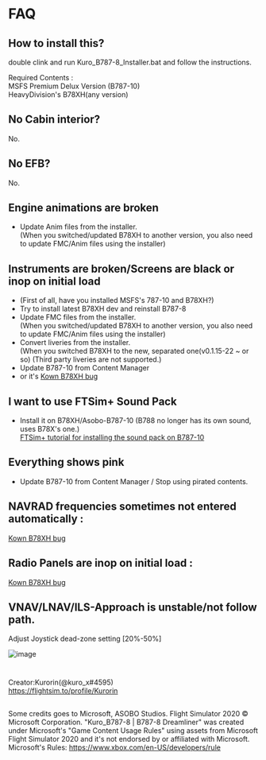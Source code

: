 # FAQ
## How to install this?
double clink and run Kuro_B787-8_Installer.bat and follow the instructions.  

Required Contents :  
MSFS Premium Delux Version (B787-10)  
HeavyDivision's B78XH(any version)
## No Cabin interior?
No.
## No EFB?
No.
## Engine animations are broken
- Update Anim files from the installer.  
(When you switched/updated B78XH to another version, you also need to update FMC/Anim files using the installer)
## Instruments are broken/Screens are black or inop on initial load
- (First of all, have you installed MSFS's 787-10 and B78XH?)
- Try to install latest B78XH dev and reinstall B787-8
- Update FMC files from the installer.  
(When you switched/updated B78XH to another version, you also need to update FMC/Anim files using the installer)
- Convert liveries from the installer.  
(When you switched B78XH to the new, separated one(v0.1.15-22 ~ or so) (Third party liveries are not supported.)
- Update B787-10 from Content Manager
- or it's [Kown B78XH bug](https://github.com/Heavy-Division/docs/blob/main/docs/B78XH/support/reported-issues.md)
## I want to use FTSim+ Sound Pack
- Install it on B78XH/Asobo-B787-10 (B788 no longer has its own sound, uses B78X's one.)  
[FTSim+ tutorial for installing the sound pack on B787-10](https://www.youtube.com/watch?v=ybwmAqNzxG0)
## Everything shows pink
- Update B787-10 from Content Manager / Stop using pirated contents.
## NAVRAD frequencies sometimes not entered automatically :
[Kown B78XH bug](https://github.com/Heavy-Division/docs/blob/main/docs/B78XH/support/reported-issues.md)
## Radio Panels are inop on initial load : 
[Kown B78XH bug](https://github.com/Heavy-Division/docs/blob/main/docs/B78XH/support/reported-issues.md)
## VNAV/LNAV/ILS-Approach is unstable/not follow path.
Adjust Joystick dead-zone setting [20%-50%]  

![image](https://cdn.discordapp.com/attachments/770835189419999262/802254518376464424/Deadzone_Controls.png)


#
Creator:Kurorin(@kuro_x#4595)  
https://flightsim.to/profile/Kurorin
##
Some credits goes to Microsoft, ASOBO Studios.
Flight Simulator 2020 © Microsoft Corporation.
"Kuro_B787-8 | B787-8 Dreamliner" was created under Microsoft's "Game Content Usage Rules" using assets from Microsoft Flight Simulator 2020 and it's not endorsed by or affiliated with Microsoft.
Microsoft's Rules: https://www.xbox.com/en-US/developers/rule
